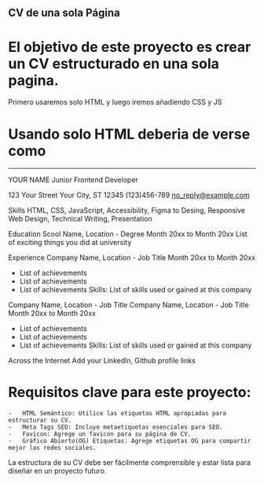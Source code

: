 ## CV de una sola Página

# El objetivo de este proyecto es crear un CV estructurado en una sola pagina.

Primero usaremos solo HTML y luego iremos añadiendo CSS y JS

# Usando solo HTML deberia de verse como

---

YOUR NAME
Junior Frontend Developer

123 Your Street
Your City, ST 12345
(123)456-789
no_reply@example.com

Skills
HTML, CSS, JavaScript, Accessibility, Figma to Desing, Responsive Web Design, Technical Writing, Presentation

Education
Scool Name, Location - Degree
Month 20xx to Month 20xx
List of exciting things you did at university

Experience
Company Name, Location - Job Title
Month 20xx to Month 20xx

- List of achievements
- List of achievements
- List of achievements
  Skills: List of skills used or gained at this company

Company Name, Location - Job Title
Company Name, Location - Job Title
Month 20xx to Month 20xx

- List of achievements
- List of achievements
- List of achievements
  Skills: List of skills used or gained at this company

Across the Internet
Add your Linkedln, Github profile links

# Requisitos clave para este proyecto:

    -   HTML Semántico: Utilice las etiquetas HTML apropiadas para estructurar su CV.
    -   Meta Tags SEO: Incluye metaetiquetas esenciales para SEO.
    -   Favicon: Agrege un favicon para su página de CV.
    -   Gráfico Abierto(OG) Etiquetas: Agrege etiquetas OG para compartir mejor las redes sociales.

La estructura de su CV debe ser fácilmente comprensible y estar lista para diseñar en un proyecto futuro.
